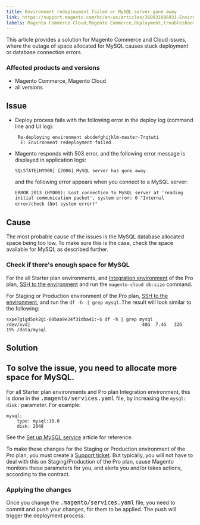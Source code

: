 ```yaml
---
title: Environment redeployment failed or MySQL server gone away
link: https://support.magento.com/hc/en-us/articles/360031096931-Environment-redeployment-failed-or-MySQL-server-gone-away
labels: Magento Commerce Cloud,Magento Commerce,deployment,troubleshooting,mysql
---
```


This article provides a solution for Magento Commerce and Cloud issues, where the outage of space allocated for MySQL causes stuck deployment or database connection errors.

###  Affected products and versions

* Magento Commerce, Magento Cloud
* all versions

## Issue

* Deploy process fails with the following error in the deploy log (command line and UI log):
    
    <pre><code class="language-bash"> Re-deploying environment abcdefghijklm-master-7rqtwti  
    E: Environment redeployment failed</code></pre>
    
    
* Magento responds with 503 error, and the following error message is displayed in application logs:
    
    
    
    <pre><code class="language-bash">SQLSTATE[HY000] [2006] MySQL server has gone away </code></pre>
    
    
    
    and the following error appears when you connect to a MySQL server:
    
    
    
    <pre><code class="language-bash">ERROR 2013 (HY000): Lost connection to MySQL server at 'reading initial communication packet', system error: 0 "Internal error/check (Not system error)"</code>  </pre>
    
    

## Cause

The most probable cause of the issues is the MySQL database allocated space being too low. To make sure this is the case, check the space available for MySQL as described further.

### Check if there's enough space for MySQL

For the all Starter plan environments, and [Integration environment](https://support.magento.com/hc/en-us/articles/360043032152-Integration-Environment-enhancement-request-Pro-and-Starter) of the Pro plan, [SSH to the environment](https://devdocs.magento.com/guides/v2.2/cloud/env/environments-ssh.html#ssh) and run the <code class="language-bash">magento-cloud db:size</code> command.

For Staging or Production environment of the Pro plan, [SSH to the environment](https://devdocs.magento.com/guides/v2.2/cloud/env/environments-ssh.html#ssh),  and run the `` df -h `` ``  | grep mysql. ``The result will look similar to the following:

<pre><code class="language-bash">sxpe7gigd5ok2@i-00baa9e24f31dba41:~$ df -h | grep mysql
/dev/xvdj                                          40G  7.4G   32G  19% /data/mysql</code></pre>

## Solution

## To solve the issue, you need to allocate more space for MySQL.

For all Starter plan environments and Pro plan Integration environment, this is done in the <code style="font-size: 15px;">.magento/services.yaml</code> file, by increasing the `` mysql: disk: `` parameter. For example:

<pre><code class="language-yaml">mysql:
    type: mysql:10.0
    disk: 2048
</code></pre>

See the  [Set up MySQL service](https://devdocs.magento.com/guides/v2.3/cloud/project/project-conf-files_services-mysql.html) article for reference.

To make these changes for the Staging or Production environment of the Pro plan, you must create a [Support ticket](http://support.magento.com/). But typically, you will not have to deal with this on Staging/Production of the Pro plan, cause Magento monitors these parameters for you, and alerts you and/or takes actions, according to the contract.

### Applying the changes

Once you change the <code style="font-size: 15px;">.magento/services.yaml</code> file, you need to commit and push your changes, for them to be applied. The push will trigger the deployment process.

<code class="language-bash"><code class="language-bash"></code></code>

 